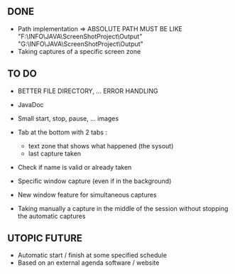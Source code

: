 ## DONE

* Path implementation 	=> ABSOLUTE PATH MUST BE LIKE 	
    "F:\INFO\JAVA\ScreenShotProject\Output\"
    "G:\INFO\JAVA\ScreenShotProject\Output\"
* Taking captures of a specific screen zone



## TO DO
* BETTER FILE DIRECTORY, ... ERROR HANDLING
* JavaDoc
* Small start, stop, pause, ... images

* Tab at the bottom with 2 tabs :
    - text zone that shows what happened (the sysout) 
    - last capture taken
* Check if name is valid or already taken
* Specific window capture (even if in the background)
* New window feature for simultaneous captures
* Taking manually a capture in the middle of the session without stopping the automatic captures



## UTOPIC FUTURE

* Automatic start / finish at some specified schedule
* Based on an external agenda software / website





